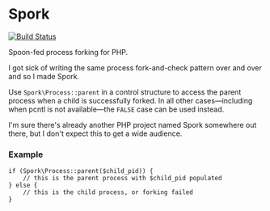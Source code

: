 # Spork

[![Build Status](https://secure.travis-ci.org/gwilym/php-spork.png)](http://travis-ci.org/gwilym/php-spork)

Spoon-fed process forking for PHP.

I got sick of writing the same process fork-and-check pattern over and over and
so I made Spork.

Use `Spork\Process::parent` in a control structure to access the parent process when a
child is successfully forked. In all other cases—including when pcntl is not
available—the `FALSE` case can be used instead.

I'm sure there's already another PHP project named Spork somewhere out there,
but I don't expect this to get a wide audience.

### Example

```
if (Spork\Process::parent($child_pid)) {
    // this is the parent process with $child_pid populated
} else {
    // this is the child process, or forking failed
}
```
